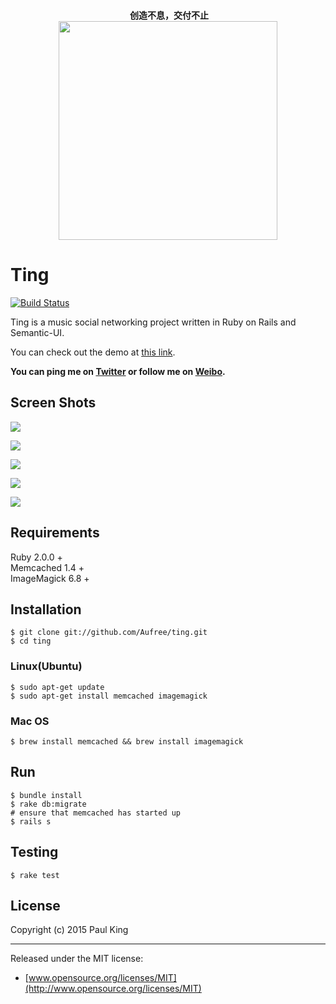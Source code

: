 <p align="center">
  <br>
  <b>创造不息，交付不止</b>
  <br>
  <a href="https://www.yousails.com">
    <img src="https://yousails.com/banners/brand.png" width=350>
  </a>
</p>

# Ting

[![Build Status](https://travis-ci.org/Aufree/ting.svg?branch=master)](https://travis-ci.org/Aufree/ting)

Ting is a music social networking project written in Ruby on Rails and Semantic-UI.

You can check out the demo at [this link](http://tinger.herokuapp.com).

**You can ping me on [Twitter](https://twitter.com/_Paul_King_) or follow me on [Weibo](http://weibo.com/jinfali).**

## Screen Shots

![](http://ww1.sinaimg.cn/large/76dc7f1bgw1ent5zzgeyvj21kw11416d.jpg)

![](http://ww1.sinaimg.cn/large/76dc7f1bgw1ent5xvakuyj21kw114qce.jpg)

![](http://ww4.sinaimg.cn/large/76dc7f1bgw1ent5z2xqrnj21kw114n2c.jpg)

![](http://ww4.sinaimg.cn/large/76dc7f1bgw1ent60hhp39j21kw11443g.jpg)

![](http://ww1.sinaimg.cn/large/76dc7f1bgw1ent60ssvxgj21kw1147aa.jpg)

## Requirements

Ruby 2.0.0 +    
Memcached 1.4 +    
ImageMagick 6.8 +    


## Installation

    $ git clone git://github.com/Aufree/ting.git
    $ cd ting

### Linux(Ubuntu)

    $ sudo apt-get update
    $ sudo apt-get install memcached imagemagick

### Mac OS

    $ brew install memcached && brew install imagemagick

## Run

    $ bundle install
    $ rake db:migrate
    # ensure that memcached has started up
    $ rails s

## Testing

    $ rake test

## License

Copyright (c) 2015 Paul King

---------------

Released under the MIT license:

* [www.opensource.org/licenses/MIT](http://www.opensource.org/licenses/MIT)

